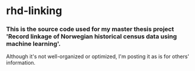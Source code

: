 # rhd-linking

### This is the source code used for my master thesis project 'Record linkage of Norwegian historical census data using machine learning'.


Although it's not well-organized or optimized, I'm posting it as is for others' information.   
